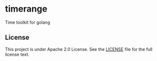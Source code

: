 # timerange
Time toolkit for golang

## License

This project is under Apache 2.0 License. See the [LICENSE](LICENSE) file for the full license text.
